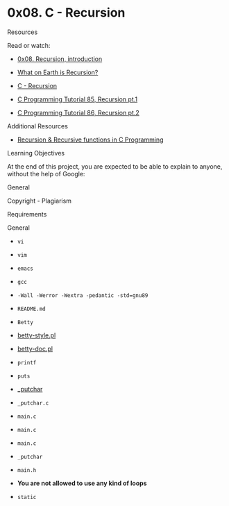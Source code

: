 # 0x08. C - Recursion



Resources

Read or watch:

- [0x08. Recursion, introduction](/rltoken/dzZB83Hm3lO7dScjhebAxw)



- [What on Earth is Recursion?](/rltoken/xYjKl3024oN58Bi_621_vQ)



- [C - Recursion](/rltoken/u4ojc5CZpf4qiuQvmXCiOA)



- [C Programming Tutorial 85, Recursion pt.1](/rltoken/Wv-wffgpXelN9ZTrbmiOyA)



- [C Programming Tutorial 86, Recursion pt.2](/rltoken/7GVdI-KT-M1vOIzwEjSahQ)



Additional Resources

- [Recursion & Recursive functions in C Programming](/rltoken/TreRmmRkZ3jYdFZZW6p6vw)



Learning Objectives

At the end of this project, you are expected to be able to explain to anyone, without the help of Google:

General

Copyright - Plagiarism

Requirements

General

- ```vi```



- ```vim```



- ```emacs```



- ```gcc```



- ```-Wall -Werror -Wextra -pedantic -std=gnu89```



- ```README.md```



- ```Betty```



- [betty-style.pl](https://github.com/alx-tools/Betty/blob/master/betty-style.pl)



- [betty-doc.pl](https://github.com/alx-tools/Betty/blob/master/betty-doc.pl)



- ```printf```



- ```puts```



- [_putchar](https://github.com/alx-tools/_putchar.c/blob/master/_putchar.c)



- ```_putchar.c```



- ```main.c```



- ```main.c```



- ```main.c```



- ```_putchar```



- ```main.h```



- **You are not allowed to use any kind of loops**



- ```static```



